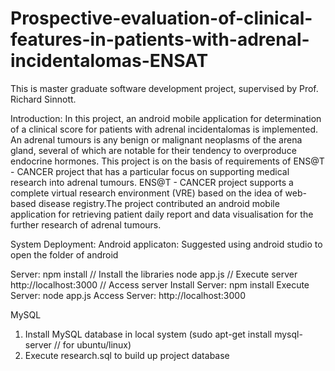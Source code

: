 # Prospective-evaluation-of-clinical-features-in-patients-with-adrenal-incidentalomas-ENSAT
This is master graduate software development project, supervised by Prof. Richard Sinnott.

Introduction:
In this project, an android mobile application for determination of a clinical score for 
patients with adrenal incidentalomas is implemented. An adrenal tumours is any benign or 
malignant neoplasms of the arena gland, several of which are notable for their tendency to
overproduce endocrine hormones. This project is on the basis of requirements of 
ENS@T - CANCER project that has a particular focus on supporting medical research into 
adrenal tumours. ENS@T - CANCER project supports a complete virtual research environment 
(VRE) based on the idea of web-based disease registry.The project contributed an android
mobile application for retrieving patient daily report and data visualisation for the further
research of adrenal tumours. 

System Deployment:
Android applicaton:
Suggested using android studio to open the folder of android

Server:
npm install // Install the libraries
node app.js // Execute server
http://localhost:3000 // Access server 
Install Server: 
npm install
Execute Server:
node app.js
Access Server:
http://localhost:3000

MySQL
1. Install MySQL database in local system (sudo apt-get install mysql-server // for ubuntu/linux)
2. Execute research.sql to build up project database

